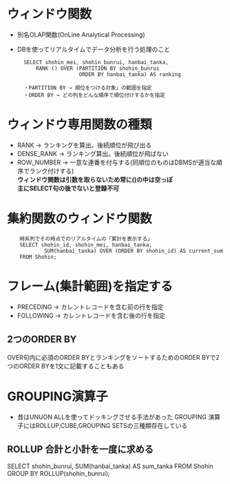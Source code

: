 # ウィンドウ関数
- 別名OLAP関数(OnLine Analytical Processing)
- DBを使ってリアルタイムでデータ分析を行う処理のこと

        SELECT shohin_mei, shohin_bunrui, hanbai_tanka,
            RANK () OVER (PARTITION BY shohin_bunrui
                          ORDER BY hanbai_tanka) AS ranking
        
        ・PARTITION BY → 順位をつける対象」の範囲を指定
        ・ORDER BY → どの列をどんな順序で順位付けするかを指定

# ウィンドウ専用関数の種類
- RANK → ランキングを算出。後続順位が飛び出る
- DENSE_RANK → ランキング算出。後続順位が飛ばない
- ROW_NUMBER → 一意な連番を付与する(同順位のものはDBMSが適当な順序でランク付けする)  
**ウィンドウ関数は引数を取らないため常に()の中は空っぽ**  
**主にSELECT句の後でないと登録不可**

# 集約関数のウィンドウ関数

        時系列でその時点でのリアルタイムの「累計を表示する」
        SELECT shohin_id, shohin_mei, hanbai_tanka,
                SUM(hanbai_tanka) OVER (ORDER BY shohin_id) AS current_sum
        FROM Shohin;

# フレーム(集計範囲)を指定する
- PRECEDING → カレントレコードを含む前の行を指定
- FOLLOWING → カレントレコードを含む後の行を指定

## 2つのORDER BY
OVER句内に必須のORDER BYとランキングをソートするためのORDER BYで2つのORDER BYを1文に記載することもある


# GROUPING演算子
- 昔はUNUON ALLを使ってドッキングさせる手法があった
GROUPING 演算子にはROLLUP,CUBE,GROUPING SETSの三種類存在している

## ROLLUP 合計と小計を一度に求める
SELECT shohin_bunrui, SUM(hanbai_tanka) AS sum_tanka
        FROM Shohin
GROUP BY ROLLUP(shohin_bunrui);
